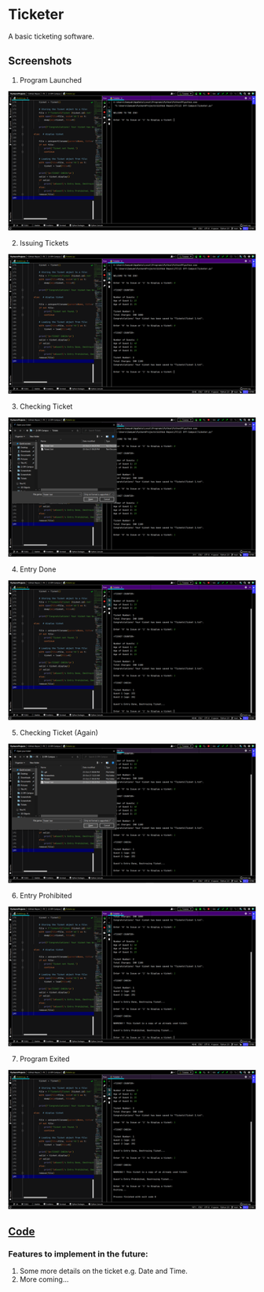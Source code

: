 # Ticketer

A basic ticketing software.


## Screenshots

1) Program Launched

<img src="Screenshots/1)%20Launch.png">

2) Issuing Tickets

<img src="Screenshots/2)%20Tickets%20Issued.png">

3) Checking Ticket

<img src="Screenshots/3)%20Ticket%20Check.png">

4) Entry Done

<img src="Screenshots/4)%20Entry%20Done.png">

5) Checking Ticket (Again)

<img src="Screenshots/5)%20Ticket%20Check%20(again).png">

6) Entry Prohibited

<img src="Screenshots/6)%20Entry%20Prohibited.png">

7) Program Exited

<img src="Screenshots/7)%20Exit.png">


## [Code](Ticketer.py)


### Features to implement in the future:

1) Some more details on the ticket e.g. Date and Time.
2) More coming...
